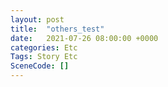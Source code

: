 ```yaml
---
layout: post
title:  "others_test"
date:   2021-07-26 08:00:00 +0000
categories: Etc
Tags: Story Etc
SceneCode: []
---
```

